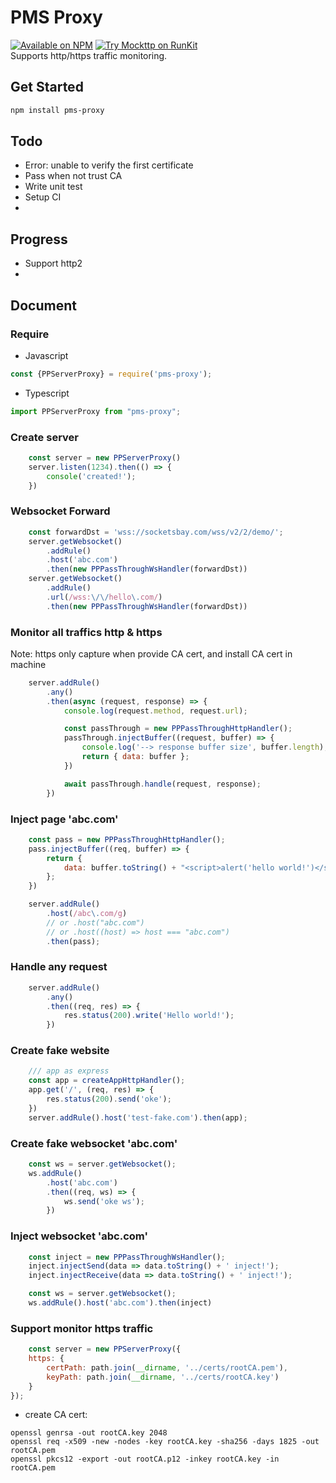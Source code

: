 # PMS Proxy
[![Available on NPM](https://img.shields.io/npm/v/pms-proxy.svg)](https://npmjs.com/package/pms-proxy)  [![Try Mockttp on RunKit](https://badge.runkitcdn.com/pms-proxy.svg)](https://npm.runkit.com/pms-proxy)
<br>
Supports http/https traffic monitoring.

## Get Started
```bash
npm install pms-proxy
```


## Todo
- Error: unable to verify the first certificate
- Pass when not trust CA
- Write unit test
- Setup CI
- 

## Progress
- Support http2
-

## Document
### Require
- Javascript
```javascript
const {PPServerProxy} = require('pms-proxy');
```
- Typescript
```javascript
import PPServerProxy from "pms-proxy";
```

### Create server

```javascript
    const server = new PPServerProxy()
    server.listen(1234).then(() => {
        console('created!');
    })
```

### Websocket Forward
```javascript
    const forwardDst = 'wss://socketsbay.com/wss/v2/2/demo/';
    server.getWebsocket()
        .addRule()
        .host('abc.com')
        .then(new PPPassThroughWsHandler(forwardDst))
    server.getWebsocket()
        .addRule()
        .url(/wss:\/\/hello\.com/)
        .then(new PPPassThroughWsHandler(forwardDst))
```

### Monitor all traffics http & https
Note: https only capture when provide CA cert, and install CA cert in machine
```javascript
    server.addRule()
        .any()
        .then(async (request, response) => {
            console.log(request.method, request.url);

            const passThrough = new PPPassThroughHttpHandler();
            passThrough.injectBuffer((request, buffer) => {
                console.log('--> response buffer size', buffer.length);
                return { data: buffer };
            })

            await passThrough.handle(request, response);
        })
```

### Inject page 'abc.com'

```javascript
    const pass = new PPPassThroughHttpHandler();
    pass.injectBuffer((req, buffer) => {
        return {
            data: buffer.toString() + "<script>alert('hello world!')</script>"
        };
    })

    server.addRule()
        .host(/abc\.com/g)
        // or .host("abc.com")
        // or .host((host) => host === "abc.com")
        .then(pass);
```

### Handle any request
```javascript
    server.addRule()
        .any()
        .then((req, res) => {
            res.status(200).write('Hello world!');
        })
```

### Create fake website
```javascript
    /// app as express
    const app = createAppHttpHandler();
    app.get('/', (req, res) => {
        res.status(200).send('oke');
    })
    server.addRule().host('test-fake.com').then(app);
```

### Create fake websocket 'abc.com'
```javascript
    const ws = server.getWebsocket();
    ws.addRule()
        .host('abc.com')
        .then((req, ws) => {
            ws.send('oke ws');
        })
```

### Inject websocket 'abc.com'
```javascript
    const inject = new PPPassThroughWsHandler();
    inject.injectSend(data => data.toString() + ' inject!');
    inject.injectReceive(data => data.toString() + ' inject!');

    const ws = server.getWebsocket();
    ws.addRule().host('abc.com').then(inject)
```

### Support monitor https traffic

```javascript
    const server = new PPServerProxy({
    https: {
        certPath: path.join(__dirname, '../certs/rootCA.pem'),
        keyPath: path.join(__dirname, '../certs/rootCA.key')
    }
});
```

- create CA cert:
```shell
openssl genrsa -out rootCA.key 2048
openssl req -x509 -new -nodes -key rootCA.key -sha256 -days 1825 -out rootCA.pem
openssl pkcs12 -export -out rootCA.p12 -inkey rootCA.key -in rootCA.pem
```
